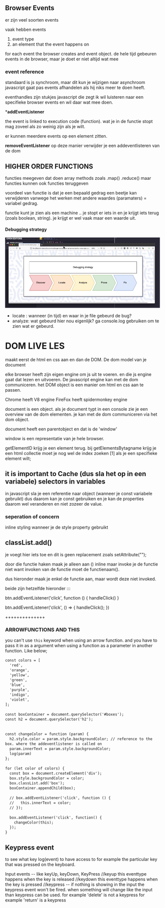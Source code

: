 ## Browser Events
er zijn veel soorten events

vaak hebben events
1. event type 
2. an element that the event happens on

for each event the browser creates and event object. de hele tijd gebeuren events in de browser, maar je doet er niet altijd wat mee


### event reference
standaard is js synchroom, maar dit kun je wijzigen naar asynchroom
javascript gaat pas events afhandelen als hij niks meer te doen heeft.


eventhandles zijn stukjes javascript die zegt ik wil luisteren naar een specifieke browser events en wil daar wat mee doen. 


***addEventListener**

the event is linked to execution code (function). wat je in de functie stopt mag zoveel als zo weinig zijn als je wilt. 

er kunnen meerdere events op een element zitten. 

**removeEventListener** op deze manier verwijder je een addeventlisteren van de dom 

## HIGHER ORDER FUNCTIONS

functies meegeven dat doen array methods zoals .map() .reduce()
maar functies kunnen ook functies teruggeven

voordeel van functie is dat je een bepaald gedrag een beetje kan verwijderen vanwege het werken met andere waardes (paramaters) = variabel gedrag.


functie kunt je zien als een machine .. je stopt er iets in en je krijgt iets terug (zoals boolean, string). je krijgt er wel vaak maar een waarde uit.



#### Debugging strategy

![image](./Screenshot%202022-08-03%20at%2016.26.46.png)


* locate : wanneer (in tijd) en waar in je file gebeurd de bug? 
* analyze: wat gebeurd hier nou eigenlijk? ga console.log gebruiken om te zien wat er gebeurd. 


# DOM LIVE LES

maakt eerst de html en css aan en dan de DOM.
De dom model van je document

elke browser heeft zijn eigen engine om js uit te voeren. en die js engine gaat dat lezen en uitvoeren.
De javascript engine kan met de dom communiceren. 
het DOM object is een manier om html en css aan te passen. 

Chrome heeft V8 engine
FireFox heeft spidermonkey engine

document is een object. als je document typt in een console zie je een overview van de dom elementen.
je kan met de dom communiceren via het dom object.

document heeft een parentobject en dat is de 'window'

window is een representatie van je hele browser.

getElementID krijg je een element terug.
bij getElementsBytagname krijg je een html collectie
moet je nog wel de index zoeken [1] als je een specifieke element wilt;

## it is important to Cache (dus sla het op in een variabele) selectors in variables

in javascript sla je een referentie naar object (wanneer je const variabele gebruikt) dus daarom kan je const gebruiken en je kan de properties daarom wel veranderen en niet zozeer de value. 

### seperation of concern
inline styling wanneer je de style property gebruikt


## classList.add() 

je voegt hier iets toe en dit is geen replacement zoals setAttribute("");

door die functie haken maak je alleen aan () inline maar invoke je de functie niet want invoken van de functie moet de functienaam().

dus hieronder maak je enkel de functie aan, maar wordt deze niet invoked.

beide zijn hetzelfde hieronder :::

btn.addEventListener('click', function () {
  handleClick()
}

btn.addEventListener('click', () => {
  handleClick();
})

++++++++++++++
### ARROWFUNCTIONS AND THIS

you can't use `this` keyword when using an arrow function. and you have to pass it in as a argument when using a function as a parameter in another function. Like below;


```
const colors = [
  'red',
  'orange',
  'yellow',
  'green',
  'blue',
  'purple',
  'indigo',
  'violet',
];

const boxContainer = document.querySelector('#boxes');
const h2 = document.querySelector('h2');


const changeColor = function (param) {
  h2.style.color = param.style.backgroundColor; // reference to the box. where the addeventlistener is called on
  param.innerText = param.style.backgroundColor;
  log(param)
};

for (let color of colors) {
  const box = document.createElement('div');
  box.style.backgroundColor = color;
  box.classList.add('box');
  boxContainer.appendChild(box);

  // box.addEventListener('click', function () {
  //   this.innerText = color;
  // });

  box.addEventListener('click', function() { 
    changeColor(this);
  });
}

```

## Keypress event

to see what key
log(event) to have access to for example the particular key that was pressed on the keyboard.

Input events -- like keyUp, keyDown,  KeyPress
//keyup  this eventtype happens when the key is released
//keydown this eventtype happens when the key is pressed
//keypress -- if nothing is showing in the input the keypress event won't be fired. when something will change like the input than keypress can be used. 
for example 'delete' is not a keypress
for example 'return' is a keypress

